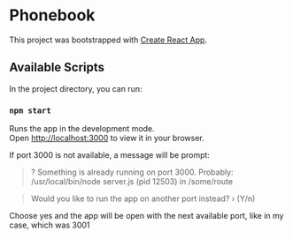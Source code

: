 # Phonebook

This project was bootstrapped with [Create React App](https://github.com/facebook/create-react-app).

## Available Scripts

In the project directory, you can run:

### `npm start`

Runs the app in the development mode.\
Open [http://localhost:3000](http://localhost:3000) to view it in your browser.

If port 3000 is not available, a message will be prompt:

> ? Something is already running on port 3000. Probably:
  /usr/local/bin/node server.js (pid 12503)
  in /some/route

> Would you like to run the app on another port instead? › (Y/n)

Choose yes and the app will be open with the next available port, like in my case, which was 3001
